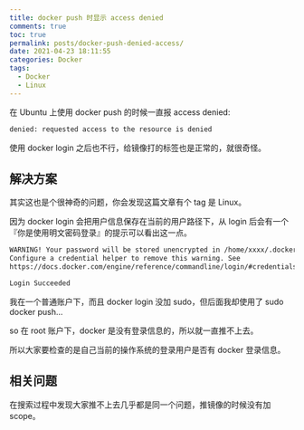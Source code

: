 ```yaml
---
title: docker push 时显示 access denied
comments: true
toc: true
permalink: posts/docker-push-denied-access/
date: 2021-04-23 18:11:55
categories: Docker
tags:
  - Docker
  - Linux
---
```


在 Ubuntu 上使用 docker push 的时候一直报 access denied:

```bash
denied: requested access to the resource is denied
```

使用 docker login 之后也不行，给镜像打的标签也是正常的，就很奇怪。

<!-- more -->

## 解决方案

其实这也是个很神奇的问题，你会发现这篇文章有个 tag 是 Linux。

因为 docker login 会把用户信息保存在当前的用户路径下，从 login 后会有一个『你是使用明文密码登录』的提示可以看出这一点。

```txt
WARNING! Your password will be stored unencrypted in /home/xxxx/.docker/config.json.
Configure a credential helper to remove this warning. See
https://docs.docker.com/engine/reference/commandline/login/#credentials-store

Login Succeeded
```

我在一个普通账户下，而且 docker login 没加 sudo，但后面我却使用了 sudo docker push...

so 在 root 账户下，docker 是没有登录信息的，所以就一直推不上去。

所以大家要检查的是自己当前的操作系统的登录用户是否有 docker 登录信息。

## 相关问题

在搜索过程中发现大家推不上去几乎都是同一个问题，推镜像的时候没有加 scope。
